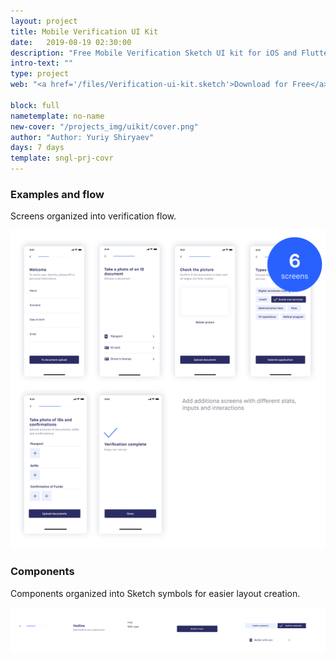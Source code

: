 ```yaml
---
layout: project
title: Mobile Verification UI Kit
date:   2019-08-19 02:30:00
description: "Free Mobile Verification Sketch UI kit for iOS and Flutter"
intro-text: ""
type: project
web: "<a href='/files/Verification-ui-kit.sketch'>Download for Free</a>"

block: full
nametemplate: no-name
new-cover: "/projects_img/uikit/cover.png"
author: "Author: Yuriy Shiryaev"
days: 7 days
template: sngl-prj-covr
---
```




### Examples and flow

Screens organized into verification flow.

<span class="p1000">![](/projects_img/uikit/screens.png)</span>

### Components

Components organized into Sketch symbols for easier layout creation.

<span class="p1000">![](/projects_img/uikit/components.png)</span>

